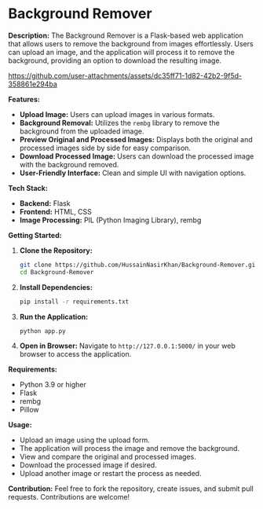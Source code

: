 # Background Remover

**Description:**
The Background Remover is a Flask-based web application that allows users to remove the background from images effortlessly. Users can upload an image, and the application will process it to remove the background, providing an option to download the resulting image.

https://github.com/user-attachments/assets/dc35ff71-1d82-42b2-9f5d-358861e294ba

**Features:**
- **Upload Image:** Users can upload images in various formats.
- **Background Removal:** Utilizes the `rembg` library to remove the background from the uploaded image.
- **Preview Original and Processed Images:** Displays both the original and processed images side by side for easy comparison.
- **Download Processed Image:** Users can download the processed image with the background removed.
- **User-Friendly Interface:** Clean and simple UI with navigation options.

**Tech Stack:**
- **Backend:** Flask
- **Frontend:** HTML, CSS
- **Image Processing:** PIL (Python Imaging Library), rembg

**Getting Started:**
1. **Clone the Repository:**
    ```sh
    git clone https://github.com/HussainNasirKhan/Background-Remover.git
    cd Background-Remover
    ```

2. **Install Dependencies:**
    ```sh
    pip install -r requirements.txt
    ```

3. **Run the Application:**
    ```sh
    python app.py
    ```

4. **Open in Browser:**
    Navigate to `http://127.0.0.1:5000/` in your web browser to access the application.

**Requirements:**
- Python 3.9 or higher
- Flask
- rembg
- Pillow

**Usage:**
- Upload an image using the upload form.
- The application will process the image and remove the background.
- View and compare the original and processed images.
- Download the processed image if desired.
- Upload another image or restart the process as needed.

**Contribution:**
Feel free to fork the repository, create issues, and submit pull requests. Contributions are welcome!

